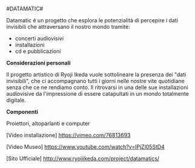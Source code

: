 #DATAMATIC#

Datamatic é un progetto che esplora le potenzialità di percepire i dati invisibili che attraversano il nostro mondo tramite: 
* concerti audiovisivi
* installazioni
* cd e pubblicazioni

**Considerazioni personali**

Il progetto artistico di Ryoji Ikeda vuole sottolineare la presenza dei "dati invisibili", che ci accompagnano tutti i giorni nelle nostre vite quotidiane senza che ce ne rendiamo conto. Il ritrovarsi in una delle sue installazioni audiovisive da l'impressione di essere catapultati in un mondo totalmente digitale.

**Componenti**

Proiettori, altoparlanti e computer




[Video installazione] https://vimeo.com/76813693

[Video Museo] https://www.youtube.com/watch?v=IPjZl05StD4

[Sito Ufficiale] http://www.ryojiikeda.com/project/datamatics/
